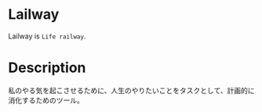# Lailway
Lailway is `Life railway`.

# Description
私のやる気を起こさせるために、人生のやりたいことをタスクとして、計画的に消化するためのツール。

